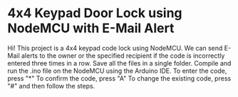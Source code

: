 # 4x4 Keypad Door Lock using NodeMCU with E-Mail Alert
Hi!
This project is a 4x4 keypad code lock using NodeMCU. 
We can send E-Mail alerts to the owner or the specified recipient if the code is incorrectly entered three times in a row. 
Save all the files in a single folder.
Compile and run the .ino file on the NodeMCU using the Arduino IDE.
To enter the code, press "*"
To confirm the code, press "A"
To change the existing code, press "#" and then follow the steps. 
